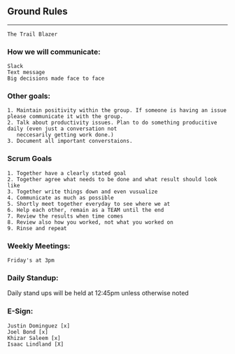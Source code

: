 ## Ground Rules 

____________________________________________________________________
    The Trail Blazer 

### How we will communicate:

    Slack
    Text message
    Big decisions made face to face

### Other goals:

    1. Maintain positivity within the group. If someone is having an issue please communicate it with the group. 
    2. Talk about productivity issues. Plan to do something producitive daily (even just a conversation not 
       neccesarily getting work done.)
    3. Document all important converstaions. 
    
### Scrum Goals
 
    1. Together have a clearly stated goal
    2. Together agree what needs to be done and what result should look like
    3. Together write things down and even vusualize
    4. Communicate as much as possible
    5. Shortly meet together everyday to see where we at 
    6. Help each other, remain as a TEAM until the end
    7. Review the results when time comes
    8. Review also how you worked, not what you worked on
    9. Rinse and repeat 

### Weekly Meetings:

    Friday's at 3pm 

### Daily Standup:

Daily stand ups will be held at 12:45pm unless otherwise noted

### E-Sign:

    Justin Dominguez [x]
    Joel Bond [x]
    Khizar Saleem [x]
    Isaac Lindland [X]
